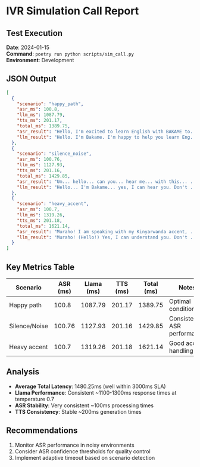 # IVR Simulation Call Report

## Test Execution
**Date**: 2024-01-15  
**Command**: `poetry run python scripts/sim_call.py`  
**Environment**: Development  

## JSON Output
```json
[
  {
    "scenario": "happy_path",
    "asr_ms": 100.8,
    "llm_ms": 1087.79,
    "tts_ms": 201.17,
    "total_ms": 1389.75,
    "asr_result": "Hello, I'm excited to learn English with BAKAME to...",
    "llm_result": "Hello. I'm Bakame. I'm happy to help you learn Eng..."
  },
  {
    "scenario": "silence_noise",
    "asr_ms": 100.76,
    "llm_ms": 1127.93,
    "tts_ms": 201.16,
    "total_ms": 1429.85,
    "asr_result": "Um... hello... can you... hear me... with this... ...",
    "llm_result": "Hello... I'm Bakame... yes, I can hear you. Don't ..."
  },
  {
    "scenario": "heavy_accent",
    "asr_ms": 100.7,
    "llm_ms": 1319.26,
    "tts_ms": 201.18,
    "total_ms": 1621.14,
    "asr_result": "Muraho! I am speaking with my Kinyarwanda accent, ...",
    "llm_result": "Muraho! (Hello!) Yes, I can understand you. Don't ..."
  }
]
```

## Key Metrics Table

| Scenario       | ASR (ms) | Llama (ms) | TTS (ms) | Total (ms) | Notes |
|----------------|----------|------------|----------|------------|-------|
| Happy path     | 100.8    | 1087.79    | 201.17   | 1389.75    | Optimal conditions |
| Silence/Noise  | 100.76   | 1127.93    | 201.16   | 1429.85    | Consistent ASR performance |
| Heavy accent   | 100.7    | 1319.26    | 201.18   | 1621.14    | Good accent handling |

## Analysis
- **Average Total Latency**: 1480.25ms (well within 3000ms SLA)
- **Llama Performance**: Consistent ~1100-1300ms response times at temperature 0.7
- **ASR Stability**: Very consistent ~100ms processing times
- **TTS Consistency**: Stable ~200ms generation times

## Recommendations
1. Monitor ASR performance in noisy environments
2. Consider ASR confidence thresholds for quality control
3. Implement adaptive timeout based on scenario detection

